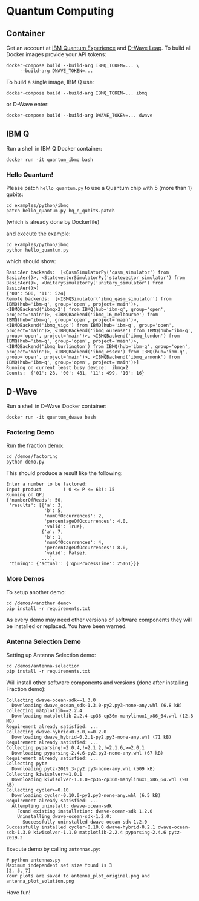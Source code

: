 # Quantum Computing

## Container

Get an account at [IBM Quantum Experience](https://quantum-computing.ibm.com) and [D-Wave Leap](https://cloud.dwavesys.com/leap/).
To build all Docker images provide your API tokens:

    docker-compose build --build-arg IBMQ_TOKEN=... \
         --build-arg DWAVE_TOKEN=...

To build a single image, IBM Q use:

    docker-compose build --build-arg IBMQ_TOKEN=... ibmq

or D-Wave enter:

    docker-compose build --build-arg DWAVE_TOKEN=... dwave

## IBM Q

Run a shell in IBM Q Docker container:

    docker run -it quantum_ibmq bash

### Hello Quantum!

Please patch `hello_quantum.py` to use a Quantum chip with 5 (more than 1) qubits:

    cd examples/python/ibmq
    patch hello_quantum.py hq_n_qubits.patch

(which is already done by Dockerfile)

and execute the example:

    cd examples/python/ibmq
    python hello_quantum.py

which should show:

    BasicAer backends:  [<QasmSimulatorPy('qasm_simulator') from BasicAer()>, <StatevectorSimulatorPy('statevector_simulator') from BasicAer()>, <UnitarySimulatorPy('unitary_simulator') from BasicAer()>]
    {'00': 500, '11': 524}
    Remote backends:  [<IBMQSimulator('ibmq_qasm_simulator') from IBMQ(hub='ibm-q', group='open', project='main')>, <IBMQBackend('ibmqx2') from IBMQ(hub='ibm-q', group='open', project='main')>, <IBMQBackend('ibmq_16_melbourne') from IBMQ(hub='ibm-q', group='open', project='main')>, <IBMQBackend('ibmq_vigo') from IBMQ(hub='ibm-q', group='open', project='main')>, <IBMQBackend('ibmq_ourense') from IBMQ(hub='ibm-q', group='open', project='main')>, <IBMQBackend('ibmq_london') from IBMQ(hub='ibm-q', group='open', project='main')>, <IBMQBackend('ibmq_burlington') from IBMQ(hub='ibm-q', group='open', project='main')>, <IBMQBackend('ibmq_essex') from IBMQ(hub='ibm-q', group='open', project='main')>, <IBMQBackend('ibmq_armonk') from IBMQ(hub='ibm-q', group='open', project='main')>]
    Running on current least busy device:  ibmqx2
    Counts:  {'01': 28, '00': 481, '11': 499, '10': 16}

## D-Wave

Run a shell in D-Wave Docker container:

    docker run -it quantum_dwave bash

### Factoring Demo

Run the fraction demo:

    cd /demos/factoring
    python demo.py

This should produce a result like the following:

    Enter a number to be factored:
    Input product        ( 0 <= P <= 63): 15
    Running on QPU
    {'numberOfReads': 50,
     'results': [{'a': 3,
                  'b': 5,
                  'numOfOccurrences': 2,
                  'percentageOfOccurrences': 4.0,
                  'valid': True},
                 {'a': 7,
                  'b': 1,
                  'numOfOccurrences': 4,
                  'percentageOfOccurrences': 8.0,
                  'valid': False},
                 ...],
     'timing': {'actual': {'qpuProcessTime': 25161}}}

### More Demos

To setup another demo:

    cd /demos/<another demo>
    pip install -r requirements.txt

As every demo may need other versions of software components they will be installed or replaced.
You have been warned.

### Antenna Selection Demo

Setting up Antenna Selection demo:

    cd /demos/antenna-selection
    pip install -r requirements.txt

Will install other software components and versions (done after installing Fraction demo):

    Collecting dwave-ocean-sdk==1.3.0
      Downloading dwave_ocean_sdk-1.3.0-py2.py3-none-any.whl (6.8 kB)
    Collecting matplotlib==2.2.4
      Downloading matplotlib-2.2.4-cp36-cp36m-manylinux1_x86_64.whl (12.8 MB)
    Requirement already satisfied: ...
    Collecting dwave-hybrid<0.3.0,>=0.2.0
      Downloading dwave_hybrid-0.2.1-py2.py3-none-any.whl (71 kB)
    Requirement already satisfied: ...
    Collecting pyparsing!=2.0.4,!=2.1.2,!=2.1.6,>=2.0.1
      Downloading pyparsing-2.4.6-py2.py3-none-any.whl (67 kB)
    Requirement already satisfied: ...
    Collecting pytz
      Downloading pytz-2019.3-py2.py3-none-any.whl (509 kB)
    Collecting kiwisolver>=1.0.1
      Downloading kiwisolver-1.1.0-cp36-cp36m-manylinux1_x86_64.whl (90 kB)
    Collecting cycler>=0.10
      Downloading cycler-0.10.0-py2.py3-none-any.whl (6.5 kB)
    Requirement already satisfied: ...
      Attempting uninstall: dwave-ocean-sdk
        Found existing installation: dwave-ocean-sdk 1.2.0
        Uninstalling dwave-ocean-sdk-1.2.0:
          Successfully uninstalled dwave-ocean-sdk-1.2.0
    Successfully installed cycler-0.10.0 dwave-hybrid-0.2.1 dwave-ocean-sdk-1.3.0 kiwisolver-1.1.0 matplotlib-2.2.4 pyparsing-2.4.6 pytz-2019.3

Execute demo by calling `antennas.py`:

    # python antennas.py 
    Maximum independent set size found is 3
    [2, 5, 7]
    Your plots are saved to antenna_plot_original.png and antenna_plot_solution.png

Have fun!
